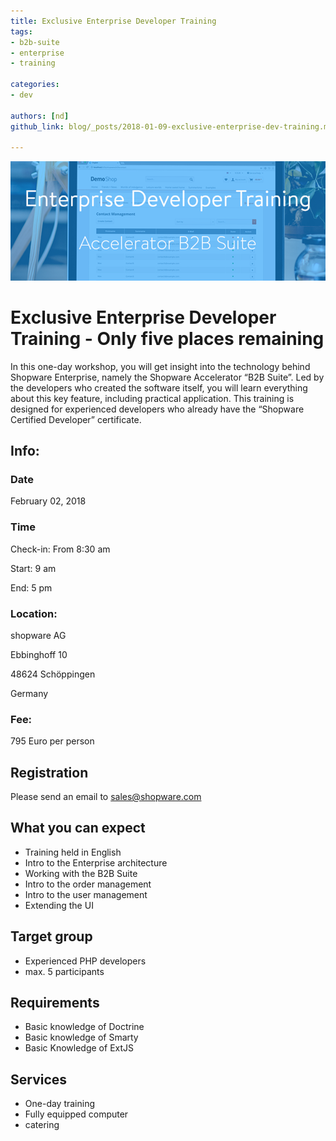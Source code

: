 ```yaml
---
title: Exclusive Enterprise Developer Training
tags:
- b2b-suite
- enterprise
- training

categories:
- dev

authors: [nd]
github_link: blog/_posts/2018-01-09-exclusive-enterprise-dev-training.md

---
```


![banner](/blog/img/2017-11-08-exclusive-enterprise-dev-training/banner.png)

# Exclusive Enterprise Developer Training - Only five places remaining

In this one-day workshop, you will get insight into the technology behind Shopware Enterprise, namely the Shopware Accelerator “B2B Suite”. Led by the developers who created the software itself, you will learn everything about this key feature, including practical application. This training is designed for experienced developers who already have the “Shopware Certified Developer” certificate. 

## Info:

### Date
February 02, 2018

### Time
Check-in: From 8:30 am

Start: 9 am

End: 5 pm

### Location:
shopware AG

Ebbinghoff 10 

48624 Schöppingen

Germany 

### Fee:
795 Euro per person

## Registration
Please send an email to sales@shopware.com

## What you can expect
- Training held in English
- Intro to the Enterprise architecture
- Working with the B2B Suite
- Intro to the order management
- Intro to the user management
- Extending the UI

## Target group
- Experienced PHP developers
- max. 5 participants

## Requirements
- Basic knowledge of Doctrine
- Basic knowledge of Smarty
- Basic Knowledge of ExtJS

## Services
- One-day training
- Fully equipped computer
- catering
 
